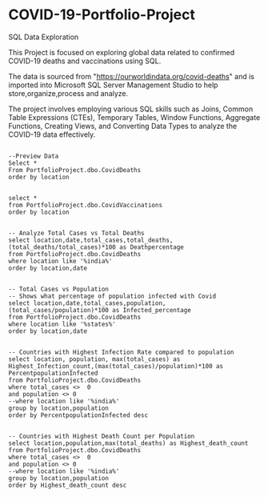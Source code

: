 # COVID-19-Portfolio-Project
SQL Data Exploration




This Project is focused on exploring global data related to confirmed COVID-19 deaths and vaccinations using SQL.

The data is sourced from "https://ourworldindata.org/covid-deaths" and is imported into Microsoft SQL Server Management Studio to help store,organize,process and analyze.

The project involves employing various SQL skills such as Joins, Common Table Expressions (CTEs), Temporary Tables, Window Functions, Aggregate Functions, Creating Views, and Converting Data Types to analyze the COVID-19 data effectively.



```

--Preview Data
Select *
From PortfolioProject.dbo.CovidDeaths
order by location

```

```

select *
from PortfolioProject.dbo.CovidVaccinations
order by location

```

```

-- Analyze Total Cases vs Total Deaths
select location,date,total_cases,total_deaths,(total_deaths/total_cases)*100 as Deathpercentage
from PortfolioProject.dbo.CovidDeaths
where location like '%india%'
order by location,date

```

```

-- Total Cases vs Population
-- Shows what percentage of population infected with Covid
select location,date,total_cases,population, (total_cases/population)*100 as Infected_percentage
from PortfolioProject.dbo.CovidDeaths
where location like '%states%'
order by location,date

```

```

-- Countries with Highest Infection Rate compared to population
select location, population, max(total_cases) as Highest_Infection_count,(max(total_cases)/population)*100 as PercentpopulationInfected
from PortfolioProject.dbo.CovidDeaths
where total_cases <>  0
and population <> 0
--where location like '%india%'
group by location,population
order by PercentpopulationInfected desc

```

```

-- Countries with Highest Death Count per Population
select location,population,max(total_deaths) as Highest_death_count
from PortfolioProject.dbo.CovidDeaths
where total_cases <>  0
and population <> 0
--where location like '%india%'
group by location,population
order by Highest_death_count desc

```




